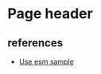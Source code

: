 # Page header

## references

- [Use esm sample](https://gitlab.com/reubenlillie/eleventy-dot-js-blog/-/tree/master)
